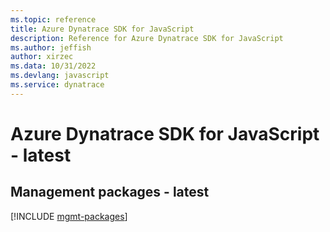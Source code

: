 ```yaml
---
ms.topic: reference
title: Azure Dynatrace SDK for JavaScript
description: Reference for Azure Dynatrace SDK for JavaScript
ms.author: jeffish
author: xirzec
ms.data: 10/31/2022
ms.devlang: javascript
ms.service: dynatrace
---
```

# Azure Dynatrace SDK for JavaScript - latest

## Management packages - latest
[!INCLUDE [mgmt-packages](dynatrace-mgmt-index.md)]